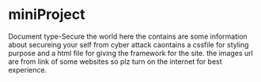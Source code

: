 # miniProject
Document type-Secure the world
here the contains are some information about secureing your self from cyber attack caontains a cssfile for styling purpose and a html file for giving the framework for the site.
the images url are from link of some websites so plz turn on the internet for best experience.
